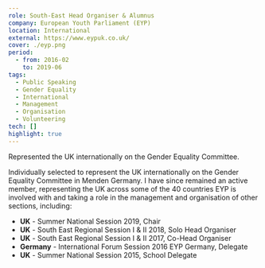 ```yaml
---
role: South-East Head Organiser & Alumnus
company: European Youth Parliament (EYP)
location: International
external: https://www.eypuk.co.uk/
cover: ./eyp.png
period:
  - from: 2016-02
    to: 2019-06
tags:
  - Public Speaking
  - Gender Equality
  - International
  - Management
  - Organisation
  - Volunteering
tech: []
highlight: true
---
```


Represented the UK internationally on the Gender Equality Committee.

<!-- end -->

Individually selected to represent the UK internationally on the Gender Equality Committee in Menden Germany. I have since remained an active member, representing the UK across some of the 40 countries EYP is involved with and taking a role in the management and organisation of other sections, including:

- **UK** - Summer National Session 2019, Chair
- **UK** - South East Regional Session I & II 2018, Solo Head Organiser
- **UK** - South East Regional Session I & II 2017, Co-Head Organiser
- **Germany** - International Forum Session 2016 EYP Germany, Delegate
- **UK** - Summer National Session 2015, School Delegate
